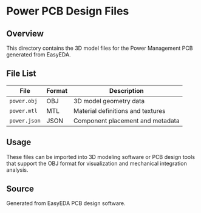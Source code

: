 # Power PCB Design Files

## Overview
This directory contains the 3D model files for the Power Management PCB generated from EasyEDA.

## File List

| File | Format | Description |
|------|--------|-------------|
| `power.obj` | OBJ | 3D model geometry data |
| `power.mtl` | MTL | Material definitions and textures |
| `power.json` | JSON | Component placement and metadata |

## Usage
These files can be imported into 3D modeling software or PCB design tools that support the OBJ format for visualization and mechanical integration analysis.

## Source
Generated from EasyEDA PCB design software.